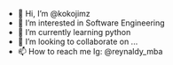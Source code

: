 - 👋 Hi, I’m @kokojimz
- 👀 I’m interested in Software Engineering
- 🌱 I’m currently learning python
- 💞️ I’m looking to collaborate on ...
- 📫 How to reach me Ig: @reynaldy_mba

<!---
kokojimz/kokojimz is a ✨ special ✨ repository because its `README.md` (this file) appears on your GitHub profile.
You can click the Preview link to take a look at your changes.
--->

